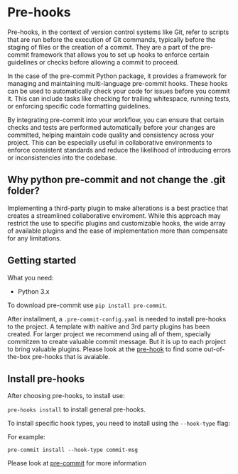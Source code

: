 # Pre-hooks
Pre-hooks, in the context of version control systems like Git, refer to scripts that are run before the execution of Git commands, typically before the staging of files or the creation of a commit. They are a part of the pre-commit framework that allows you to set up hooks to enforce certain guidelines or checks before allowing a commit to proceed.

In the case of the pre-commit Python package, it provides a framework for managing and maintaining multi-language pre-commit hooks. These hooks can be used to automatically check your code for issues before you commit it. This can include tasks like checking for trailing whitespace, running tests, or enforcing specific code formatting guidelines.

By integrating pre-commit into your workflow, you can ensure that certain checks and tests are performed automatically before your changes are committed, helping maintain code quality and consistency across your project. This can be especially useful in collaborative environments to enforce consistent standards and reduce the likelihood of introducing errors or inconsistencies into the codebase.

## Why python pre-commit and not change the .git folder?
Implementing a third-party plugin to make alterations is a best practice that creates a streamlined collaborative enviroment.
While this approach may restrict the use to specific plugins and customizable hooks, the wide array of available plugins and the ease of implementation more than compensate for any limitations.

## Getting started
What you need:
- Python 3.x

To download pre-commit use `pip install pre-commit`.

After installment, a `.pre-commit-config.yaml` is needed to install pre-hooks to the project. A template with naitive and 3rd party plugins has been created.
For larger project we recommend using all of them, specially commitzen to create valuable commit message. But it is up to each project to bring valuable plugins. Please look at the [pre-hook](https://github.com/pre-commit/pre-commit-hooks) to find some out-of-the-box pre-hooks that is avaiable.

## Install pre-hooks
After choosing pre-hooks, to install use:

`pre-hooks install` to install general pre-hooks.

To install specific hook types, you need to install using the `--hook-type` flag:

For example:

`pre-commit install --hook-type commit-msg`

Please look at [pre-commit](https://pre-commit.com/) for more information